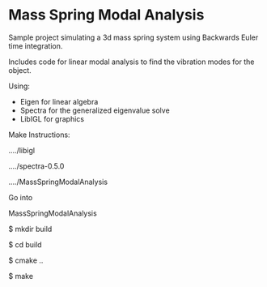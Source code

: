 # Mass Spring Modal Analysis

Sample project simulating a 3d mass spring system using Backwards Euler time integration.

Includes code for linear modal analysis to find the vibration modes for the object.

Using:
 - Eigen for linear algebra
 - Spectra for the generalized eigenvalue solve
 - LibIGL for graphics

Make Instructions:

..../libigl

..../spectra-0.5.0

..../MassSpringModalAnalysis

Go into

 MassSpringModalAnalysis

$ mkdir build

$ cd build

$ cmake ..

$ make

